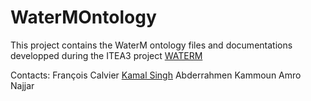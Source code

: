# WaterMOntology
This project contains the WaterM ontology files and documentations developped during 
the ITEA3 project [WATERM](https://itea3.org/project/water-m.html)


Contacts:
François Calvier 
[Kamal Singh](https://sites.google.com/site/kamalsingh25/)
Abderrahmen Kammoun
Amro Najjar 

